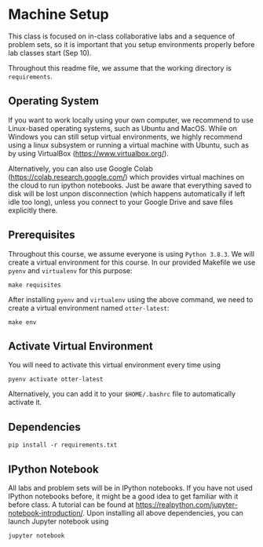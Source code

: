 # Machine Setup

This class is focused on in-class collaborative labs and a sequence of problem sets, so it is important that you setup environments properly before lab classes start (Sep 10). 

Throughout this readme file, we assume that the working directory is `requirements`.

## Operating System

If you want to work locally using your own computer, we recommend to use Linux-based operating systems, such as Ubuntu and MacOS. While on Windows you can still setup virtual environments, we highly recommend using a linux subsystem or running a virtual machine with Ubuntu, such as by using VirtualBox (https://www.virtualbox.org/). 

Alternatively, you can also use Google Colab (https://colab.research.google.com/) which provides virtual machines on the cloud to run ipython notebooks. Just be aware that everything saved to disk will be lost unpon disconnection (which happens automatically if left idle too long), unless you connect to your Google Drive and save files explicitly there.


## Prerequisites

Throughout this course, we assume everyone is using `Python 3.8.3`. We will create a virtual environment for this course. In our provided Makefile we use `pyenv` and `virtualenv` for this purpose:

```
make requisites
```

After installing `pyenv` and `virtualenv` using the above command, we need to create a virtual environment named `otter-latest`:

```
make env
```

## Activate Virtual Environment

You will need to activate this virtual environment every time using

```
pyenv activate otter-latest
```

Alternatively, you can add it to your `$HOME/.bashrc` file to automatically activate it.

## Dependencies

```
pip install -r requirements.txt
```

## IPython Notebook

All labs and problem sets will be in IPython notebooks. If you have not used IPython notebooks before, it might be a good idea to get familiar with it before class. A tutorial can be found at https://realpython.com/jupyter-notebook-introduction/. Upon installing all above dependencies, you can launch Jupyter notebook using

```
jupyter notebook
```
